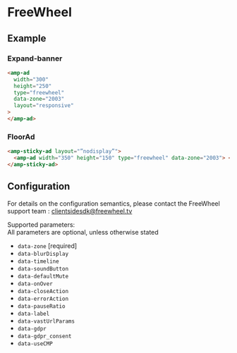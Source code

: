 <!---
Copyright 2018 The AMP HTML Authors. All Rights Reserved.

Licensed under the Apache License, Version 2.0 (the "License");
you may not use this file except in compliance with the License.
You may obtain a copy of the License at

      http://www.apache.org/licenses/LICENSE-2.0

Unless required by applicable law or agreed to in writing, software
distributed under the License is distributed on an "AS-IS" BASIS,
WITHOUT WARRANTIES OR CONDITIONS OF ANY KIND, either express or implied.
See the License for the specific language governing permissions and
limitations under the License.
-->

# FreeWheel

## Example

### Expand-banner

```html
<amp-ad
  width="300"
  height="250"
  type="freewheel"
  data-zone="2003"
  layout="responsive"
>
</amp-ad>
```

### FloorAd

```html
<amp-sticky-ad layout="”nodisplay”">
  <amp-ad width="350" height="150" type="freewheel" data-zone="2003"> </amp-ad>
</amp-sticky-ad>
```

## Configuration

For details on the configuration semantics, please contact the FreeWheel support team : clientsidesdk@freewheel.tv

Supported parameters:  
All parameters are optional, unless otherwise stated

-   `data-zone` [required]
-   `data-blurDisplay`
-   `data-timeline`
-   `data-soundButton`
-   `data-defaultMute`
-   `data-onOver`
-   `data-closeAction`
-   `data-errorAction`
-   `data-pauseRatio`
-   `data-label`
-   `data-vastUrlParams`
-   `data-gdpr`
-   `data-gdpr_consent`
-   `data-useCMP`
